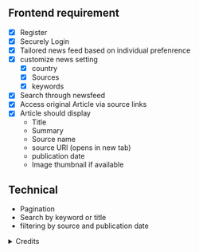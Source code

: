 ## Frontend requirement

- [x] Register
- [x] Securely Login
- [x] Tailored news feed based on individual prefenrence
- [x] customize news setting
  - [x] country
  - [x] Sources
  - [x] keywords
- [x] Search through newsfeed
- [x] Access original Article via source links
- [x] Article should display
  - Title
  - Summary
  - Source name
  - source URl (opens in new tab)
  - publication date
  - Image thumbnail if available

## Technical

- Pagination
- Search by keyword or title
- filtering by source and publication date

<details>
<summary>Credits</summary>
<ul>
<li> https://materializecss.com/ </li>
<li> https://adbeus.com/ </li>
<li> https://www.youtube.com/watch?v=S5wheneABMQ </li>
</ul>
</details>
